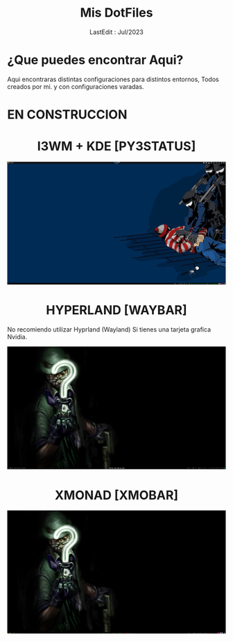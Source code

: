 <h1 align="center"> Mis DotFiles</h1>
<center>LastEdit : Jul/2023</center>


# ¿Que puedes encontrar Aqui?
Aqui encontraras distintas configuraciones para distintos entornos, Todos creados por mi. y con configuraciones varadas.

# EN CONSTRUCCION

<h1 align="center"> I3WM + KDE [PY3STATUS]</h1>

![I3 + KDE](ScreenShots/i3+KDE.png)

<h1 align="center"> HYPERLAND [WAYBAR]</h1>
No recomiendo utilizar Hyprland (Wayland) Si tienes una tarjeta grafica Nvidia.

![HYPERLAND](ScreenShots/Hyprland.png)

<h1 align="center"> XMONAD [XMOBAR]</h1>

![XMONAD](ScreenShots/Xmonad.png)




